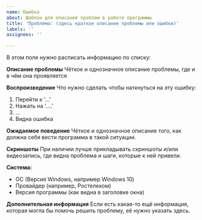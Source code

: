 ```yaml
---
name: Ошибка
about: Шаблон для описания проблем в работе программы
title: 'Проблема: (здесь краткое описание проблемы или ошибки)'
labels: ''
assignees: ''

---
```


В этом поле нужно расписать информацию по списку:

**Описание проблемы**
Чёткое и однозначное описание проблемы, где и в чём она проявляется

**Воспроизведение**
Что нужно сделать чтобы наткнуться на эту ошибку:
1. Перейти к '...'
2. Нажать на '....'
3. ...
4. Видна ошибка

**Ожидаемое поведение**
Чёткое и однозначное описание того, как должна себя вести программа в такой ситуации.

**Скриншоты**
При наличии лучше прикладывать скриншоты и/или видеозапись, где видна проблема и шаги, которые к ней привели.

**Система:**
 - ОС (Версия Windows, например Windows 10)
 - Провайдер (например, Ростелеком)
 - Версия программы (как видна в заголовке окна)

**Дополнительная информация**
Если есть какая-то ещё информация, которая могла бы помочь решить проблему, её нужно указать здесь.
